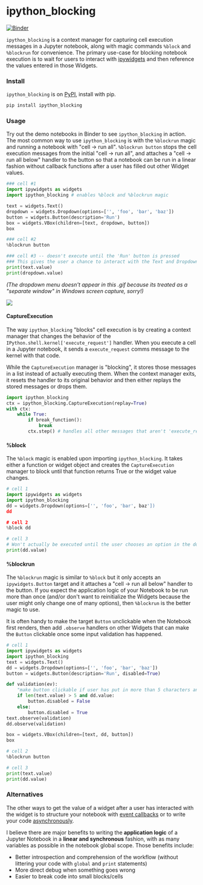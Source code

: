# ipython_blocking
[![Binder](https://mybinder.org/badge.svg)](https://mybinder.org/v2/gh/kafonek/ipython_blocking/master)

`ipython_blocking` is a context manager for capturing cell execution messages in a Jupyter notebook, along with magic commands `%block` and `%blockrun` for convenience.  The primary use-case for blocking notebook execution is to wait for users to interact with [ipywidgets](https://github.com/jupyter-widgets/ipywidgets) and then reference the values entered in those Widgets.


### Install
`ipython_blocking` is on [PyPI](https://pypi.org/project/ipython_blocking/), install with pip.

```python
pip install ipython_blocking
```


### Usage
Try out the demo notebooks in Binder to see `ipython_blocking` in action.  The most common way to use `ipython_blocking` is with the `%blockrun` magic and running a notebook with "cell -> run all".  `%blockrun button` stops the cell execution messages from the initial "cell -> run all", and attaches a "cell -> run all below" handler to the button so that a notebook can be run in a linear fashion without callback functions after a user has filled out other Widget values.

```python
### cell #1
import ipywidgets as widgets
import ipython_blocking # enables %block and %blockrun magic

text = widgets.Text()
dropdown = widgets.Dropdown(options=['', 'foo', 'bar', 'baz'])
button = widgets.Button(description='Run')
box = widgets.VBox(children=[text, dropdown, button])
box

### cell #2
%blockrun button

### cell #3 -- doesn't execute until the 'Run' button is pressed
### This gives the user a chance to interact with the Text and Dropdown widgets
print(text.value)
print(dropdown.value)
```

*(The dropdown menu doesn't appear in this .gif because its treated as a "separate window" in Windows screen capture, sorry!)*

![](example.gif)

#### CaptureExecution
The way `ipython_blocking` "blocks" cell execution is by creating a context manager that changes the behavior of the `IPython.shell.kernel['execute_request']` handler.  When you execute a cell in a Jupyter notebook, it sends a `execute_request` comms message to the kernel with that code.  

While the `CaptureExecution` manager is "blocking", it stores those messages in a list instead of actually executing them.  When the context manager exits, it resets the handler to its original behavior and then either replays the stored messages or drops them.

```python
import ipython_blocking
ctx = ipython_blocking.CaptureExecution(replay=True)
with ctx:
    while True:
        if break_function():
            break
        ctx.step() # handles all other messages that aren't 'execute_request' including widget value changes
```

#### %block
The `%block` magic is enabled upon importing `ipython_blocking`.  It takes either a function or widget object and creates the `CaptureExecution` manager to block until that function returns True or the widget value changes.

```python
# cell 1
import ipywidgets as widgets
import ipython_blocking
dd = widgets.Dropdown(options=['', 'foo', 'bar', baz'])
dd

# cell 2
%block dd

# cell 3
# Won't actually be executed until the user chooses an option in the dd widget
print(dd.value)
```

#### %blockrun
The `%blockrun` magic is similar to `%block` but it only accepts an `ipywidgets.Button` target and it attaches a "cell -> run all below" handler to the button.  If you expect the application logic of your Notebook to be run more than once (and/or don't want to reinitialize the Widgets because the user might only change one of many options), then `%blockrun` is the better magic to use.

It is often handy to make the target `Button` unclickable when the Notebook first renders, then add `.observe` handlers on other Widgets that can make the `Button` clickable once some input validation has happened.

```python
# cell 1
import ipywidgets as widgets
import ipython_blocking
text = widgets.Text()
dd = widgets.Dropdown(options=['', 'foo', 'bar', 'baz'])
button = widgets.Button(description='Run', disabled=True)

def validation(ev):
    "make button clickable if user has put in more than 5 characters and chosen a dropdown option"
    if len(text.value) > 5 and dd.value:
        button.disabled = False
    else:
        button.disabled = True
text.observe(validation)
dd.observe(validation)

box = widgets.VBox(children=[text, dd, button])
box

# cell 2
%blockrun button

# cell 3
print(text.value)
print(dd.value)
```
    

### Alternatives
The other ways to get the value of a widget after a user has interacted with the widget is to structure your notebook with [event callbacks](https://ipywidgets.readthedocs.io/en/latest/examples/Widget%20Events.html) or to write your code [asynchronously](https://ipywidgets.readthedocs.io/en/latest/examples/Widget%20Asynchronous.html).  

I believe there are major benefits to writing the **application logic** of a Jupyter Notebook in a **linear and synchronous** fashion, with as many variables as possible in the notebook global scope.  Those benefits include:
 
 * Better introspection and comprehension of the workflow (without littering your code with `global` and `print` statements)
 * More direct debug when something goes wrong
 * Easier to break code into small blocks/cells
 




























